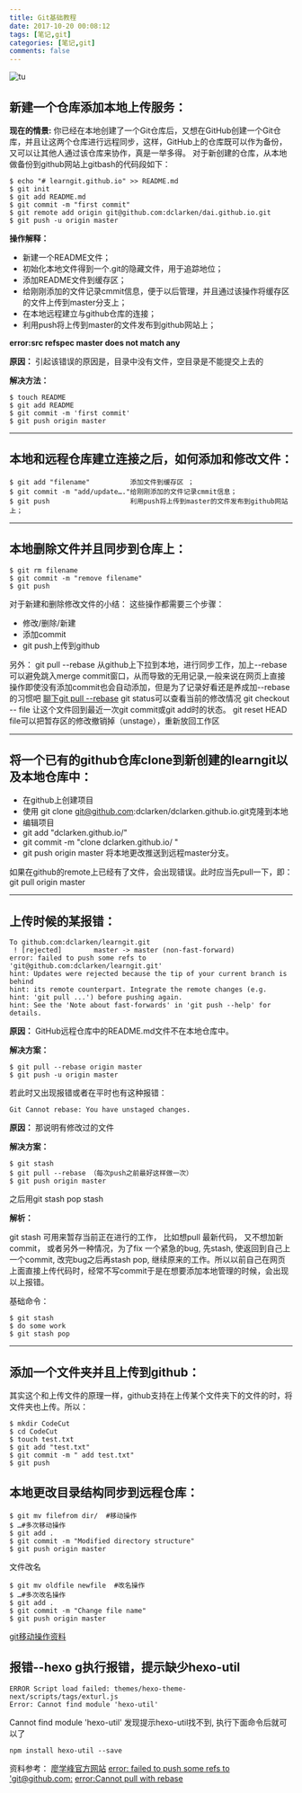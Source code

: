 ```yaml
---
title: Git基础教程
date: 2017-10-20 00:08:12
tags: [笔记,git]
categories: [笔记,git]
comments: false
---
```

![tu](https://i.loli.net/2017/10/27/59f2a5d1d9fee.jpg)
<!--more-->
## 新建一个仓库添加本地上传服务：
**现在的情景:**
你已经在本地创建了一个Git仓库后，又想在GitHub创建一个Git仓库，并且让这两个仓库进行远程同步，这样，GitHub上的仓库既可以作为备份，又可以让其他人通过该仓库来协作，真是一举多得。
对于新创建的仓库，从本地做备份到github网站上gitbash的代码段如下：

```vim
$ echo "# learngit.github.io" >> README.md
$ git init
$ git add README.md
$ git commit -m "first commit"
$ git remote add origin git@github.com:dclarken/dai.github.io.git
$ git push -u origin master
```

**操作解释：**

* 新建一个README文件；
* 初始化本地文件得到一个.git的隐藏文件，用于追踪地位；
* 添加README文件到缓存区；
* 给刚刚添加的文件记录cmmit信息，便于以后管理，并且通过该操作将缓存区的文件上传到master分支上；
* 在本地远程建立与github仓库的连接；
* 利用push将上传到master的文件发布到github网站上；

**error:src refspec master does not match any**

**原因：**
引起该错误的原因是，目录中没有文件，空目录是不能提交上去的

**解决方法：**

```vim
$ touch README
$ git add README 
$ git commit -m 'first commit'
$ git push origin master
```

---
## 本地和远程仓库建立连接之后，如何添加和修改文件：

```vim
$ git add "filename"          添加文件到缓存区 ；
$ git commit -m "add/update…."给刚刚添加的文件记录cmmit信息；
$ git push                    利用push将上传到master的文件发布到github网站上；
```

---
## 本地删除文件并且同步到仓库上：

```vim
$ git rm filename
$ git commit -m "remove filename"
$ git push
```
对于新建和删除修改文件的小结：
这些操作都需要三个步骤：

* 修改/删除/新建
* 添加commit
* git push上传到github

另外：
git pull --rebase 从github上下拉到本地，进行同步工作，加上--rebase可以避免跳入merge commit窗口，从而导致的无用记录,一般来说在网页上直接操作即使没有添加commit也会自动添加，但是为了记录好看还是养成加--rebase的习惯吧
[聊下git pull --rebase](<http://www.cnblogs.com/wangiqngpei557/p/6056624.html>)
git status可以查看当前的修改情况
git checkout -- file 让这个文件回到最近一次git commit或git add时的状态。
git reset HEAD file可以把暂存区的修改撤销掉（unstage），重新放回工作区

---
## 将一个已有的github仓库clone到新创建的learngit以及本地仓库中：

* 在github上创建项目
* 使用 git clone git@github.com:dclarken/dclarken.github.io.git克隆到本地
* 编辑项目
* git add "dclarken.github.io/"
* git commit -m "clone dclarken.github.io/ "
* git push origin master 将本地更改推送到远程master分支。

如果在github的remote上已经有了文件，会出现错误。此时应当先pull一下，即：
git pull origin master

---
## 上传时候的某报错：

```vim
To github.com:dclarken/learngit.git
 ! [rejected]        master -> master (non-fast-forward)
error: failed to push some refs to 'git@github.com:dclarken/learngit.git'
hint: Updates were rejected because the tip of your current branch is behind
hint: its remote counterpart. Integrate the remote changes (e.g.
hint: 'git pull ...') before pushing again.
hint: See the 'Note about fast-forwards' in 'git push --help' for details.
```

**原因：** 
GitHub远程仓库中的README.md文件不在本地仓库中。

**解决方案：**

```vim
$ git pull --rebase origin master
$ git push -u origin master
```

若此时又出现报错或者在平时也有这种报错：

```vim
Git Cannot rebase: You have unstaged changes.
```

**原因：**
那说明有修改过的文件

**解决方案：**

```vim
$ git stash
$ git pull --rebase （每次push之前最好这样做一次）
$ git push origin master
```

之后用git stash pop stash

**解析：**

git stash 可用来暂存当前正在进行的工作， 比如想pull 最新代码， 又不想加新commit， 或者另外一种情况，为了fix 一个紧急的bug,  先stash, 使返回到自己上一个commit, 改完bug之后再stash pop, 继续原来的工作。所以以前自己在网页上面直接上传代码时，经常不写commit于是在想要添加本地管理的时候，会出现以上报错。

基础命令：

```vim
$ git stash
$ do some work
$ git stash pop
```

---
## 添加一个文件夹并且上传到github：
其实这个和上传文件的原理一样，github支持在上传某个文件夹下的文件的时，将文件夹也上传。所以：

```vim
$ mkdir CodeCut
$ cd CodeCut
$ touch test.txt
$ git add "test.txt"
$ git commit -m " add test.txt"
$ git push
```

## 本地更改目录结构同步到远程仓库：

```vim
$ git mv filefrom dir/  #移动操作
$ …#多次移动操作
$ git add .
$ git commit -m "Modified directory structure"
$ git push origin master
```

文件改名

```vim
$ git mv oldfile newfile  #改名操作
$ …#多次改名操作
$ git add .
$ git commit -m "Change file name"
$ git push origin master
```


[git移动操作资料](http://www.yiibai.com/git/git_move_operation.html)

## 报错--hexo g执行报错，提示缺少hexo-util

```vim
ERROR Script load failed: themes/hexo-theme-next/scripts/tags/exturl.js  
Error: Cannot find module 'hexo-util' 
```
Cannot find module 'hexo-util'
发现提示hexo-util找不到,
执行下面命令后就可以了

```vim
npm install hexo-util --save
```

资料参考：
[廖学峰官方网站](<https://www.liaoxuefeng.com/>)
[error: failed to push some refs to 'git@github.com:](http://blog.csdn.net/u011471873/article/details/51462871)
[error:Cannot pull with rebase](http://blog.csdn.net/u012385190/article/details/70670213)


